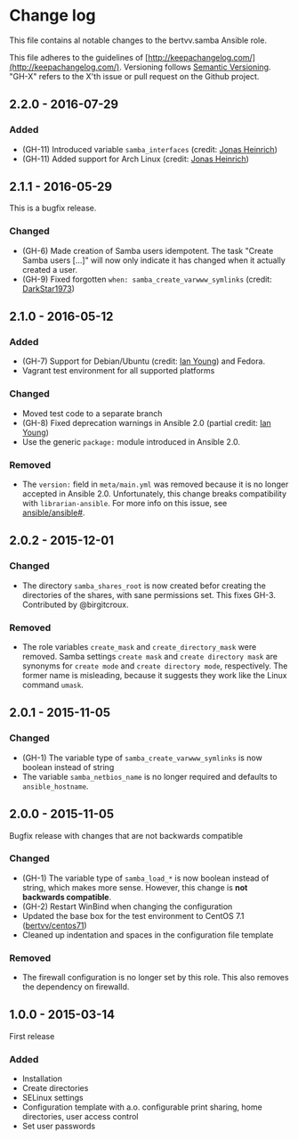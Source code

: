 # Change log

This file contains al notable changes to the bertvv.samba Ansible role.

This file adheres to the guidelines of [http://keepachangelog.com/](http://keepachangelog.com/). Versioning follows [Semantic Versioning](http://semver.org/). "GH-X" refers to the X'th issue or pull request on the Github project.

## 2.2.0 - 2016-07-29

### Added

- (GH-11) Introduced variable `samba_interfaces` (credit: [Jonas Heinrich](https://github.com/onny))
- (GH-11) Added support for Arch Linux (credit: [Jonas Heinrich](https://github.com/onny))

## 2.1.1 - 2016-05-29

This is a bugfix release.

### Changed

- (GH-6) Made creation of Samba users idempotent. The task "Create Samba users [...]" will now only indicate it has changed when it actually created a user.
- (GH-9) Fixed forgotten `when: samba_create_varwww_symlinks` (credit: [DarkStar1973](https://github.com/DarkStar1973))

## 2.1.0 - 2016-05-12

### Added

- (GH-7) Support for Debian/Ubuntu (credit: [Ian Young](https://github.com/iangreenleaf)) and Fedora.
- Vagrant test environment for all supported platforms

### Changed

- Moved test code to a separate branch
- (GH-8) Fixed deprecation warnings in Ansible 2.0 (partial credit: [Ian Young](https://github.com/iangreenleaf))
- Use the generic `package:` module introduced in Ansible 2.0.

### Removed

- The `version:` field in `meta/main.yml` was removed because it is no longer accepted in Ansible 2.0. Unfortunately, this change breaks compatibility with `librarian-ansible`. For more info on this issue, see [ansible/ansible#](https://github.com/ansible/ansible/issues/13496).

## 2.0.2 - 2015-12-01

### Changed

- The directory `samba_shares_root` is now created befor creating the directories of the shares, with sane permissions set. This fixes GH-3. Contributed by @birgitcroux.

### Removed

- The role variables `create_mask` and `create_directory_mask` were removed. Samba settings `create mask` and `create directory mask` are synonyms for `create mode` and `create directory mode`, respectively. The former name is misleading, because it suggests they work like the Linux command `umask`.

## 2.0.1 - 2015-11-05

### Changed

- (GH-1) The variable type of `samba_create_varwww_symlinks` is now boolean instead of string
- The variable `samba_netbios_name` is no longer required and defaults to `ansible_hostname`.

## 2.0.0 - 2015-11-05

Bugfix release with changes that are not backwards compatible

### Changed

- (GH-1) The variable type of `samba_load_*` is now boolean instead of string, which makes more sense. However, this change is **not backwards compatible**.
- (GH-2) Restart WinBind when changing the configuration
- Updated the base box for the test environment to CentOS 7.1 ([bertvv/centos71](https://atlas.hashicorp.com/bertvv/boxes/centos71/))
- Cleaned up indentation and spaces in the configuration file template

### Removed

- The firewall configuration is no longer set by this role. This also removes the dependency on firewalld.

## 1.0.0 - 2015-03-14

First release

### Added

- Installation
- Create directories
- SELinux settings
- Configuration template with a.o. configurable print sharing, home directories, user access control
- Set user passwords


